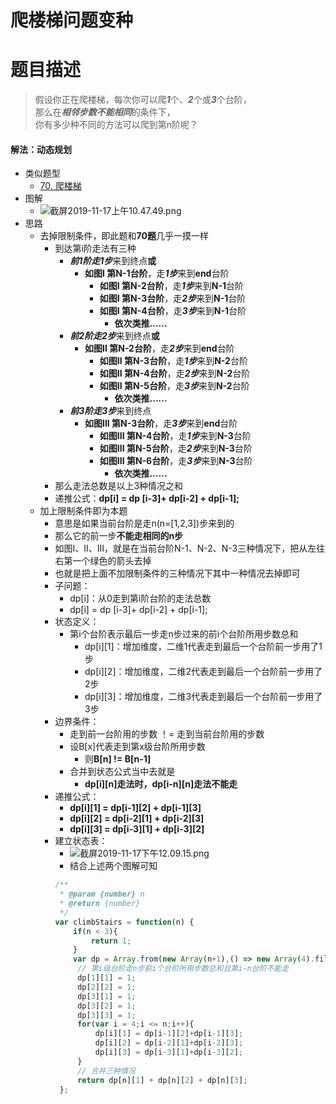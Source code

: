 # 爬楼梯问题变种
# 题目描述
> 假设你正在爬楼梯，每次你可以爬***1***个、***2***个或***3***个台阶，  
> 那么在***相邻步数不能相同***的条件下，  
> 你有多少种不同的方法可以爬到第n阶呢？
#### 解法：动态规划
+ 类似题型 
  + [70. 爬楼梯](https://leetcode-cn.com/problems/climbing-stairs/solution/70-pa-lou-ti-by-alexer-660/)
+ 图解
  + ![截屏2019-11-17上午10.47.49.png](https://pic.leetcode-cn.com/e71f6e89c58e36b7dc3f127ebe2cffa1020936fdf2e36577456efdea683788a2-%E6%88%AA%E5%B1%8F2019-11-17%E4%B8%8A%E5%8D%8810.47.49.png)
+ 思路
  + 去掉限制条件，即此题和**70题**几乎一摸一样
    + 到达第i阶走法有三种
      + ***前1阶走1步***来到终点**或**
        + **如图I 第N-1台阶**，走***1步***来到**end**台阶
          + **如图I 第N-2台阶**，走***1步***来到**N-1**台阶
          + **如图I 第N-3台阶**，走***2步***来到**N-1**台阶
          + **如图I 第N-4台阶**，走***3步***来到**N-1**台阶
            + **依次类推......**
      + ***前2阶走2步***来到终点**或**
        + **如图II 第N-2台阶**，走***2步***来到**end**台阶 
          + **如图II 第N-3台阶**，走***1步***来到**N-2**台阶 
          + **如图II 第N-4台阶**，走***2步***来到**N-2**台阶 
          + **如图II 第N-5台阶**，走***3步***来到**N-2**台阶 
            + **依次类推......**
      + ***前3阶走3步***来到终点
        + **如图III 第N-3台阶**，走***3步***来到**end**台阶
          + **如图III 第N-4台阶**，走***1步***来到**N-3**台阶
          + **如图III 第N-5台阶**，走***2步***来到**N-3**台阶
          + **如图III 第N-6台阶**，走***3步***来到**N-3**台阶
            + **依次类推......**
    + 那么走法总数是以上3种情况之和
    + 递推公式：**dp[i] = dp [i-3]+ dp[i-2] + dp[i-1];**
  + 加上限制条件即为本题
    + 意思是如果当前台阶是走n(n=[1,2,3])步来到的
    + 那么它的前一步**不能走相同的n步**
    + 如图I、II、III，就是在当前台阶N-1、N-2、N-3三种情况下，把从左往右第一个绿色的箭头去掉
    + 也就是把上面不加限制条件的三种情况下其中一种情况去掉即可
    + 子问题：
      + dp[i]：从0走到第i阶台阶的走法总数
      + dp[i] = dp [i-3]+ dp[i-2] + dp[i-1];
    + 状态定义：
      + 第i个台阶表示最后一步走n步过来的前i个台阶所用步数总和
        + dp[i][1]：增加维度，二维1代表走到最后一个台阶前一步用了1步
        + dp[i][2]：增加维度，二维2代表走到最后一个台阶前一步用了2步
        + dp[i][3]：增加维度，二维3代表走到最后一个台阶前一步用了3步
    + 边界条件：
      + 走到前一台阶用的步数 ！= 走到当前台阶用的步数
      + 设B[x]代表走到第x级台阶所用步数
        + 则**B[n] != B[n-1]**
      + 合并到状态公式当中去就是
        + **dp[i][n]走法时，dp[i-n][n]走法不能走**
    + 递推公式：
      + **dp[i][1] = dp[i-1][2] + dp[i-1][3]**
      + **dp[i][2] = dp[i-2][1] + dp[i-2][3]**
      + **dp[i][3] = dp[i-3][1] + dp[i-3][2]**
    + 建立状态表：
      + ![截屏2019-11-17下午12.09.15.png](https://pic.leetcode-cn.com/fc32ccec8d45f211a028fe15dca152da7f71b01962658e0848212a03eb3ab728-%E6%88%AA%E5%B1%8F2019-11-17%E4%B8%8B%E5%8D%8812.09.15.png)
      + 结合上述两个图解可知
      ```javascript
      /**
       * @param {number} n
       * @return {number}
       */
      var climbStairs = function(n) {
          if(n < 3){
              return 1;
          }
          var dp = Array.from(new Array(n+1),() => new Array(4).fill(0));
           // 第i级台阶走n步前i个台阶所用步数总和且第i-n台阶不能走
           dp[1][1] = 1;
           dp[2][2] = 1;
           dp[3][1] = 1;
           dp[3][2] = 1;
           dp[3][3] = 1;
           for(var i = 4;i <= n;i++){
               dp[i][1] = dp[i-1][2]+dp[i-1][3];
               dp[i][2] = dp[i-2][1]+dp[i-2][3];
               dp[i][3] = dp[i-3][1]+dp[i-3][2];
           }
           // 合并三种情况
           return dp[n][1] + dp[n][2] + dp[n][3];
       };
      ```
